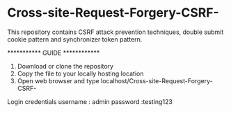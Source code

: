 # Cross-site-Request-Forgery-CSRF-
This repository contains CSRF attack prevention techniques, double submit cookie pattern and synchronizer token pattern.

*********** GUIDE ************
1. Download or clone the repository
2. Copy the file to your locally hosting location
3. Open web browser and type localhost/Cross-site-Request-Forgery-CSRF-

Login credentials
username : admin
password :testing123

